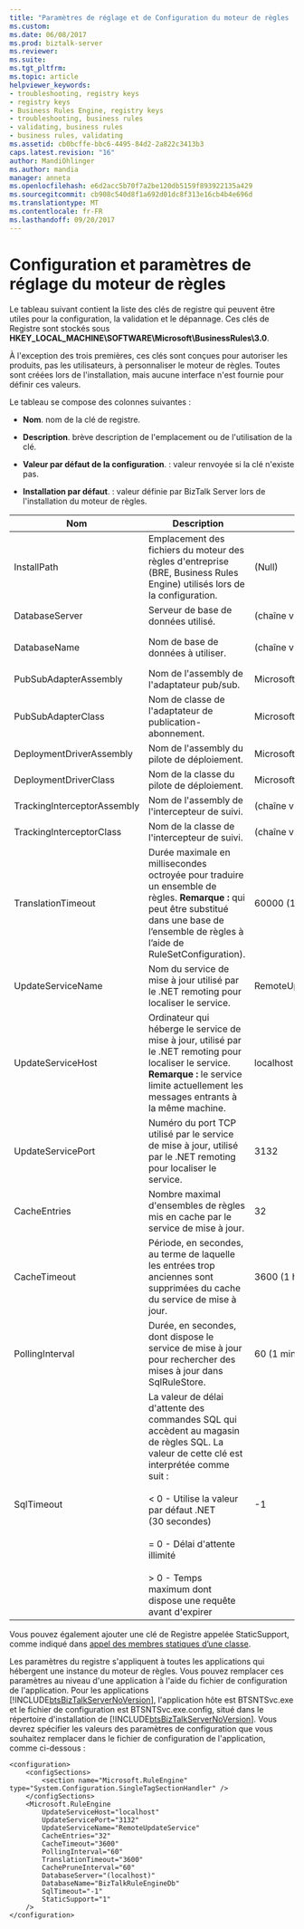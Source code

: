 ```yaml
---
title: "Paramètres de réglage et de Configuration du moteur de règles | Documents Microsoft"
ms.custom: 
ms.date: 06/08/2017
ms.prod: biztalk-server
ms.reviewer: 
ms.suite: 
ms.tgt_pltfrm: 
ms.topic: article
helpviewer_keywords:
- troubleshooting, registry keys
- registry keys
- Business Rules Engine, registry keys
- troubleshooting, business rules
- validating, business rules
- business rules, validating
ms.assetid: cb0bcffe-bbc6-4495-84d2-2a822c3413b3
caps.latest.revision: "16"
author: MandiOhlinger
ms.author: mandia
manager: anneta
ms.openlocfilehash: e6d2acc5b70f7a2be120db5159f893922135a429
ms.sourcegitcommit: cb908c540d8f1a692d01dc8f313e16cb4b4e696d
ms.translationtype: MT
ms.contentlocale: fr-FR
ms.lasthandoff: 09/20/2017
---
```

# <a name="rule-engine-configuration-and-tuning-parameters"></a>Configuration et paramètres de réglage du moteur de règles
Le tableau suivant contient la liste des clés de registre qui peuvent être utiles pour la configuration, la validation et le dépannage. Ces clés de Registre sont stockés sous **HKEY_LOCAL_MACHINE\SOFTWARE\Microsoft\BusinessRules\3.0**.  
  
 À l'exception des trois premières, ces clés sont conçues pour autoriser les produits, pas les utilisateurs, à personnaliser le moteur de règles. Toutes sont créées lors de l'installation, mais aucune interface n'est fournie pour définir ces valeurs.  
  
 Le tableau se compose des colonnes suivantes :  
  
-   **Nom**. nom de la clé de registre.  
  
-   **Description**. brève description de l'emplacement ou de l'utilisation de la clé.  
  
-   **Valeur par défaut de la configuration**. : valeur renvoyée si la clé n'existe pas.  
  
-   **Installation par défaut**. : valeur définie par BizTalk Server lors de l'installation du moteur de règles.  
  
|Nom| Description|Config. par défaut|Install. par défaut|  
|----------|-----------------|--------------------|---------------------|  
|InstallPath|Emplacement des fichiers du moteur des règles d'entreprise (BRE, Business Rules Engine) utilisés lors de la configuration.|(Null)|C:\Program Files\Common Files\Microsoft BizTalk (ou C:\Program Files (x86)\Common Files\Microsoft BizTalk sur un système d'exploitation 64 bits)|  
|DatabaseServer|Serveur de base de données utilisé.|(chaîne vide)|Nom du serveur de base de données spécifié lors de la configuration du moteur des règles d'entreprise.|  
|DatabaseName|Nom de base de données à utiliser.|(chaîne vide)|Nom de la base de données spécifiée lors de la configuration du moteur des règles d'entreprise. En règle générale, il s'agit de BizTalkRuleEngineDb.|  
|PubSubAdapterAssembly|Nom de l'assembly de l'adaptateur pub/sub.|Microsoft.RuleEngine|Microsoft.RuleEngine|  
|PubSubAdapterClass|Nom de classe de l'adaptateur de publication-abonnement.|Microsoft.RuleEngine.PubSubAdapter|Microsoft.RuleEngine.PubSubAdapter|  
|DeploymentDriverAssembly|Nom de l'assembly du pilote de déploiement.|Microsoft.RuleEngine|Microsoft.BizTalk.RuleEngineExtensions|  
|DeploymentDriverClass|Nom de la classe du pilote de déploiement.|Microsoft.RuleEngine.RuleSetDeploymentDriver|Microsoft.BizTalk.RuleEngineExtensions.RuleSetDeploymentDriver|  
|TrackingInterceptorAssembly|Nom de l'assembly de l'intercepteur de suivi.|(chaîne vide)|Microsoft.BizTalk.RuleEngineExtensions|  
|TrackingInterceptorClass|Nom de la classe de l'intercepteur de suivi.|(chaîne vide)|Microsoft.BizTalk.RuleEngineExtensions.RuleSetTrackingInterceptor|  
|TranslationTimeout|Durée maximale en millisecondes octroyée pour traduire un ensemble de règles. **Remarque :** qui peut être substitué dans une base de l’ensemble de règles à l’aide de RuleSetConfiguration).|60000 (1 minute)|60000|  
|UpdateServiceName|Nom du service de mise à jour utilisé par le .NET remoting pour localiser le service.|RemoteUpdateService|RemoteUpdateService|  
|UpdateServiceHost|Ordinateur qui héberge le service de mise à jour, utilisé par le .NET remoting pour localiser le service. **Remarque :** le service limite actuellement les messages entrants à la même machine.|localhost|localhost|  
|UpdateServicePort|Numéro du port TCP utilisé par le service de mise à jour, utilisé par le .NET remoting pour localiser le service.|3132|3132|  
|CacheEntries|Nombre maximal d'ensembles de règles mis en cache par le service de mise à jour.|32|32|  
|CacheTimeout|Période, en secondes, au terme de laquelle les entrées trop anciennes sont supprimées du cache du service de mise à jour.|3600 (1 heure)|3600|  
|PollingInterval|Durée, en secondes, dont dispose le service de mise à jour pour rechercher des mises à jour dans SqlRuleStore.|60 (1 minute)|60|  
|SqlTimeout|La valeur de délai d'attente des commandes SQL qui accèdent au magasin de règles SQL. La valeur de cette clé est interprétée comme suit :<br /><br /> < 0 - Utilise la valeur par défaut .NET (30 secondes)<br /><br /> = 0 - Délai d'attente illimité<br /><br /> > 0 - Temps maximum dont dispose une requête avant d'expirer|-1|-1|  
  
 Vous pouvez également ajouter une clé de Registre appelée StaticSupport, comme indiqué dans [appel des membres statiques d’une classe](../core/invoking-static-members-of-a-class.md).  
  
 Les paramètres du registre s'appliquent à toutes les applications qui hébergent une instance du moteur de règles. Vous pouvez remplacer ces paramètres au niveau d'une application à l'aide du fichier de configuration de l'application. Pour les applications [!INCLUDE[btsBizTalkServerNoVersion](../includes/btsbiztalkservernoversion-md.md)], l'application hôte est BTSNTSvc.exe et le fichier de configuration est BTSNTSvc.exe.config, situé dans le répertoire d'installation de [!INCLUDE[btsBizTalkServerNoVersion](../includes/btsbiztalkservernoversion-md.md)].  Vous devrez spécifier les valeurs des paramètres de configuration que vous souhaitez remplacer dans le fichier de configuration de l'application, comme ci-dessous :  
  
```  
<configuration>  
    <configSections>  
        <section name="Microsoft.RuleEngine" type="System.Configuration.SingleTagSectionHandler" />  
    </configSections>  
    <Microsoft.RuleEngine  
        UpdateServiceHost="localhost"  
        UpdateServicePort="3132"  
        UpdateServiceName="RemoteUpdateService"  
        CacheEntries="32"  
        CacheTimeout="3600"  
        PollingInterval="60"  
        TranslationTimeout="3600"  
        CachePruneInterval="60"  
        DatabaseServer="(localhost)"  
        DatabaseName="BizTalkRuleEngineDb"  
        SqlTimeout="-1"  
        StaticSupport="1"  
    />  
</configuration>  
```